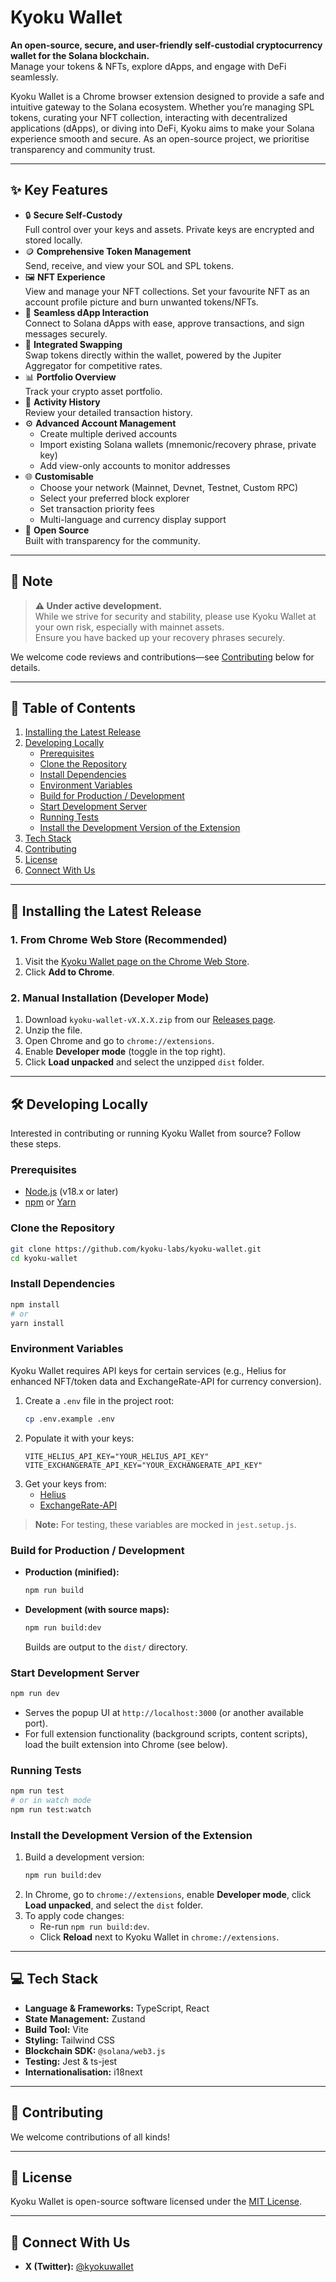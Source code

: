 # Kyoku Wallet

**An open-source, secure, and user-friendly self-custodial cryptocurrency wallet for the Solana blockchain.**  
Manage your tokens & NFTs, explore dApps, and engage with DeFi seamlessly.

Kyoku Wallet is a Chrome browser extension designed to provide a safe and intuitive gateway to the Solana ecosystem. Whether you’re managing SPL tokens, curating your NFT collection, interacting with decentralized applications (dApps), or diving into DeFi, Kyoku aims to make your Solana experience smooth and secure. As an open-source project, we prioritise transparency and community trust.

---

## ✨ Key Features

- 🔒 **Secure Self-Custody**  
  Full control over your keys and assets. Private keys are encrypted and stored locally.
- 🪙 **Comprehensive Token Management**  
  Send, receive, and view your SOL and SPL tokens.
- 🖼️ **NFT Experience**  
  View and manage your NFT collections. Set your favourite NFT as an account profile picture and burn unwanted tokens/NFTs.
- 🔗 **Seamless dApp Interaction**  
  Connect to Solana dApps with ease, approve transactions, and sign messages securely.
- 🔄 **Integrated Swapping**  
  Swap tokens directly within the wallet, powered by the Jupiter Aggregator for competitive rates.
- 📊 **Portfolio Overview**  
  Track your crypto asset portfolio.
- 📜 **Activity History**  
  Review your detailed transaction history.
- ⚙️ **Advanced Account Management**  
  - Create multiple derived accounts  
  - Import existing Solana wallets (mnemonic/recovery phrase, private key)  
  - Add view-only accounts to monitor addresses
- 🌐 **Customisable**  
  - Choose your network (Mainnet, Devnet, Testnet, Custom RPC)  
  - Select your preferred block explorer  
  - Set transaction priority fees  
  - Multi-language and currency display support
- 💖 **Open Source**  
  Built with transparency for the community.

---

## 📝 Note

> **⚠️ Under active development.**  
> While we strive for security and stability, please use Kyoku Wallet at your own risk, especially with mainnet assets.  
> Ensure you have backed up your recovery phrases securely.

We welcome code reviews and contributions—see [Contributing](#contributing) below for details.

---

## 📖 Table of Contents

1. [Installing the Latest Release](#installing-the-latest-release)  
2. [Developing Locally](#developing-locally)  
   - [Prerequisites](#prerequisites)  
   - [Clone the Repository](#clone-the-repository)  
   - [Install Dependencies](#install-dependencies)  
   - [Environment Variables](#environment-variables)  
   - [Build for Production / Development](#build-for-production--development)  
   - [Start Development Server](#start-development-server)  
   - [Running Tests](#running-tests)  
   - [Install the Development Version of the Extension](#install-the-development-version-of-the-extension)  
3. [Tech Stack](#tech-stack)  
4. [Contributing](#contributing)  
5. [License](#license)  
6. [Connect With Us](#connect-with-us)

---

## 🚀 Installing the Latest Release

### 1. From Chrome Web Store (Recommended)

1. Visit the [Kyoku Wallet page on the Chrome Web Store](#).  
2. Click **Add to Chrome**.

### 2. Manual Installation (Developer Mode)

1. Download `kyoku-wallet-vX.X.X.zip` from our [Releases page](https://github.com/kyoku-labs/kyoku-wallet/releases).  
2. Unzip the file.  
3. Open Chrome and go to `chrome://extensions`.  
4. Enable **Developer mode** (toggle in the top right).  
5. Click **Load unpacked** and select the unzipped `dist` folder.

---

## 🛠️ Developing Locally

Interested in contributing or running Kyoku Wallet from source? Follow these steps.

### Prerequisites

- [Node.js](https://nodejs.org/) (v18.x or later)  
- [npm](https://www.npmjs.com/) or [Yarn](https://yarnpkg.com/)

### Clone the Repository

```bash
git clone https://github.com/kyoku-labs/kyoku-wallet.git
cd kyoku-wallet
```

### Install Dependencies

```bash
npm install
# or
yarn install
```

### Environment Variables

Kyoku Wallet requires API keys for certain services (e.g., Helius for enhanced NFT/token data and ExchangeRate-API for currency conversion).

1. Create a `.env` file in the project root:
   ```bash
   cp .env.example .env
   ```
2. Populate it with your keys:
   ```env
   VITE_HELIUS_API_KEY="YOUR_HELIUS_API_KEY"
   VITE_EXCHANGERATE_API_KEY="YOUR_EXCHANGERATE_API_KEY"
   ```
3. Get your keys from:  
   - [Helius](https://helius.dev/)  
   - [ExchangeRate-API](https://www.exchangerate-api.com/)

> **Note:** For testing, these variables are mocked in `jest.setup.js`.

### Build for Production / Development

- **Production (minified):**
  ```bash
  npm run build
  ```
- **Development (with source maps):**
  ```bash
  npm run build:dev
  ```
  Builds are output to the `dist/` directory.

### Start Development Server

```bash
npm run dev
```

- Serves the popup UI at `http://localhost:3000` (or another available port).  
- For full extension functionality (background scripts, content scripts), load the built extension into Chrome (see below).

### Running Tests

```bash
npm run test
# or in watch mode
npm run test:watch
```

### Install the Development Version of the Extension

1. Build a development version:
   ```bash
   npm run build:dev
   ```
2. In Chrome, go to `chrome://extensions`, enable **Developer mode**, click **Load unpacked**, and select the `dist` folder.  
3. To apply code changes:
   - Re-run `npm run build:dev`.  
   - Click **Reload** next to Kyoku Wallet in `chrome://extensions`.

---

## 💻 Tech Stack

- **Language & Frameworks:** TypeScript, React  
- **State Management:** Zustand  
- **Build Tool:** Vite  
- **Styling:** Tailwind CSS  
- **Blockchain SDK:** `@solana/web3.js`  
- **Testing:** Jest & ts-jest  
- **Internationalisation:** i18next  

---

## 🌱 Contributing

We welcome contributions of all kinds!

---

## 📜 License

Kyoku Wallet is open-source software licensed under the [MIT License](LICENSE).

---

## 💬 Connect With Us

- **X (Twitter):** [@kyokuwallet](https://twitter.com/kyokuwallet)  

